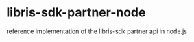 libris-sdk-partner-node
=======================

reference implementation of the libris-sdk partner api in node.js
